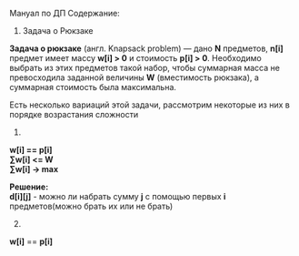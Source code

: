Мануал по ДП
Содержание:
1) Задача о Рюкзаке


**Задача о рюкзаке** (англ. Knapsack problem) — дано **N** предметов, **n[i]** предмет имеет массу **w[i] > 0** и стоимость **p[i] > 0**. Необходимо выбрать из этих предметов такой набор, чтобы суммарная масса не превосходила заданной величины **W** (вместимость рюкзака), а суммарная стоимость была максимальна.

Есть несколько вариаций этой задачи, рассмотрим некоторые из них в порядке возрастания сложности  

1.  
**w[i] == p[i]**  
**∑w[i] <= W**  
**∑w[i] → max**  

**Решение:**  
**d[i][j]** - можно ли набрать сумму **j** с помощью первых **i** предметов(можно брать их или не брать)  


2.  
**w[i]** == **p[i]**  
